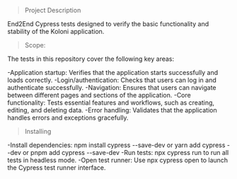>Project Description

End2End Cypress tests designed to verify the basic functionality and stability of the Koloni application.

>Scope:

The tests in this repository cover the following key areas:

-Application startup: Verifies that the application starts successfully and loads correctly.
-Login/authentication: Checks that users can log in and authenticate successfully.
-Navigation: Ensures that users can navigate between different pages and sections of the application.
-Core functionality: Tests essential features and workflows, such as creating, editing, and deleting data.
-Error handling: Validates that the application handles errors and exceptions gracefully.

>Installing

-Install dependencies: npm install cypress --save-dev  or  yarn add cypress --dev or pnpm add cypress --save-dev
-Run tests: npx cypress run to run all tests in headless mode. 
-Open test runner: Use npx cypress open to launch the Cypress test runner interface. 

